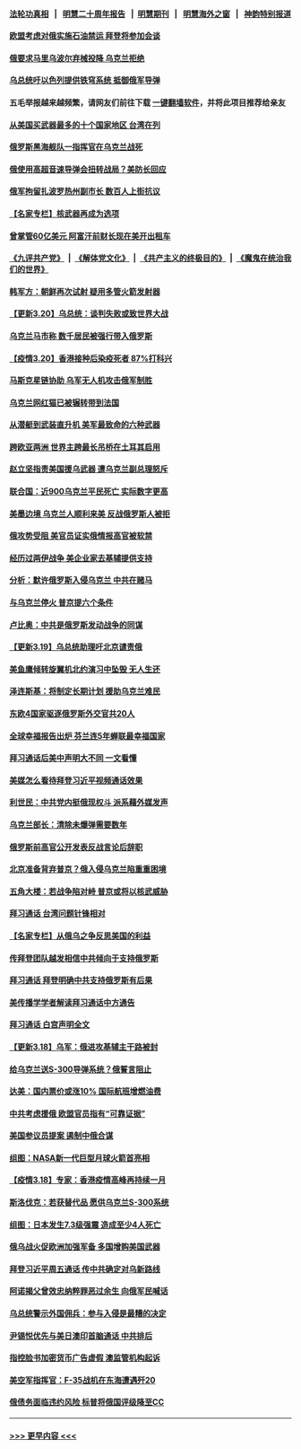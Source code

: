 #### [法轮功真相](https://github.com/gfw-breaker/truth/blob/master/README.md?t=0) &nbsp;&nbsp;|&nbsp;&nbsp; [明慧二十周年报告](https://github.com/gfw-breaker/mh-reports/blob/master/README.md?t=0) &nbsp;&nbsp;|&nbsp;&nbsp;[明慧期刊](https://github.com/gfw-breaker/mh-qikan) &nbsp;&nbsp;|&nbsp;&nbsp; [明慧海外之窗](https://github.com/gfw-breaker/mh-news/blob/master/README.md?t=0) &nbsp;&nbsp;|&nbsp;&nbsp; [神韵特别报道](https://github.com/gfw-breaker/mh-news/blob/master/shenyun.md?t=0)
#### [欧盟考虑对俄实施石油禁运 拜登将参加会谈](../pages/nsc418/n13661213.md?t=03211451) 
#### [俄要求马里乌波尔弃械投降 乌克兰拒绝](../pages/nsc418/n13660931.md?t=03211451) 
#### [乌总统吁以色列提供铁穹系统 抵御俄军导弹](../pages/nsc418/n13660484.md?t=03211451) 
#### 五毛举报越来越频繁，请网友们前往下载 [一键翻墙软件](https://github.com/gfw-breaker/ssr-accounts)，并将此项目推荐给亲友
#### [从美国买武器最多的十个国家地区 台湾在列](../pages/nsc418/n13621119.md?t=03211451) 
#### [俄罗斯黑海舰队一指挥官在乌克兰战死](../pages/nsc418/n13660569.md?t=03211451) 
#### [俄使用高超音速导弹会扭转战局？美防长回应](../pages/nsc418/n13660585.md?t=03211451) 
#### [俄军拘留扎波罗热州副市长 数百人上街抗议](../pages/nsc418/n13660337.md?t=03211451) 
#### [【名家专栏】核武器再成为选项](../pages/nsc418/n13658148.md?t=03211451) 
#### [曾掌管60亿美元 阿富汗前财长现在美开出租车](../pages/nsc418/n13660144.md?t=03211451) 
#### [《九评共产党》](https://github.com/begood0513/9ping.md/blob/master/README.md) &nbsp;|&nbsp; [《解体党文化》](../../../../jtdwh.md/blob/master/README.md)  &nbsp;|&nbsp; [《共产主义的终极目的》](../../../../gczydzjmd.md/blob/master/README.md) &nbsp;|&nbsp; [《魔鬼在统治我们的世界》](../../../../mgztzwmdsj.md/blob/master/README.md) 
#### [韩军方：朝鲜再次试射 疑用多管火箭发射器](../pages/nsc418/n13660219.md?t=03211451) 
#### [【更新3.20】乌总统：谈判失败或致世界大战](../pages/nsc418/n13658616.md?t=03211451) 
#### [乌克兰马市称 数千居民被强行带入俄罗斯](../pages/nsc418/n13660083.md?t=03211451) 
#### [【疫情3.20】香港接种后染疫死者 87%打科兴](../pages/nsc418/n13659445.md?t=03211451) 
#### [马斯克星链协助 乌军无人机攻击俄军制胜](../pages/nsc418/n13659605.md?t=03211451) 
#### [乌克兰网红猫已被辗转带到法国](../pages/nsc418/n13659363.md?t=03211451) 
#### [从潜艇到武装直升机 美军最致命的六种武器](../pages/nsc418/n13654706.md?t=03211451) 
#### [跨欧亚两洲 世界主跨最长吊桥在土耳其启用](../pages/nsc418/n13659118.md?t=03211451) 
#### [赵立坚指责美国援乌武器 遭乌克兰副总理怒斥](../pages/nsc418/n13653987.md?t=03211451) 
#### [联合国：近900乌克兰平民死亡 实际数字更高](../pages/nsc418/n13658715.md?t=03211451) 
#### [美墨边境 乌克兰人顺利来美 反战俄罗斯人被拒](../pages/nsc418/n13658699.md?t=03211451) 
#### [俄攻势受阻 美官员证实俄情报高官被软禁](../pages/nsc418/n13658517.md?t=03211451) 
#### [经历过两伊战争 美企业家去基辅提供支持](../pages/nsc418/n13658572.md?t=03211451) 
#### [分析：默许俄罗斯入侵乌克兰 中共在赌马](../pages/nsc418/n13658487.md?t=03211451) 
#### [与乌克兰停火 普京提六个条件](../pages/nsc418/n13658481.md?t=03211451) 
#### [卢比奥：中共是俄罗斯发动战争的同谋](../pages/nsc418/n13658384.md?t=03211451) 
#### [【更新3.19】乌总统助理吁北京谴责俄](../pages/nsc418/n13658175.md?t=03211451) 
#### [美鱼鹰倾转旋翼机北约演习中坠毁 无人生还](../pages/nsc418/n13658098.md?t=03211451) 
#### [泽连斯基：将制定长期计划 援助乌克兰难民](../pages/nsc418/n13657737.md?t=03211451) 
#### [东欧4国家驱逐俄罗斯外交官共20人](../pages/nsc418/n13657592.md?t=03211451) 
#### [全球幸福报告出炉 芬兰连5年蝉联最幸福国家](../pages/nsc418/n13657296.md?t=03211451) 
#### [拜习通话后美中声明大不同 一文看懂](../pages/nsc418/n13656766.md?t=03211451) 
#### [美媒怎么看待拜登习近平视频通话效果](../pages/nsc418/n13657168.md?t=03211451) 
#### [利世民：中共党内挺俄现权斗 派系藉外媒发声](../pages/nsc418/n13657169.md?t=03211451) 
#### [乌克兰部长：清除未爆弹需要数年](../pages/nsc418/n13657032.md?t=03211451) 
#### [俄罗斯前高官公开发表反战言论后辞职](../pages/nsc418/n13656875.md?t=03211451) 
#### [北京准备背弃普京？俄入侵乌克兰陷重重困境](../pages/nsc418/n13656931.md?t=03211451) 
#### [五角大楼：若战争陷对峙 普京或将以核武威胁](../pages/nsc418/n13656867.md?t=03211451) 
#### [拜习通话 台湾问题针锋相对](../pages/nsc418/n13656872.md?t=03211451) 
#### [【名家专栏】从俄乌之争反思美国的利益](../pages/nsc418/n13656044.md?t=03211451) 
#### [传拜登团队越发相信中共倾向于支持俄罗斯](../pages/nsc418/n13656737.md?t=03211451) 
#### [拜习通话 拜登明确中共支持俄罗斯有后果](../pages/nsc418/n13655968.md?t=03211451) 
#### [美传播学学者解读拜习通话中方通告](../pages/nsc418/n13656643.md?t=03211451) 
#### [拜习通话 白宫声明全文](../pages/nsc418/n13656669.md?t=03211451) 
#### [【更新3.18】乌军：俄进攻基辅主干路被封](../pages/nsc418/n13655870.md?t=03211451) 
#### [给乌克兰送S-300导弹系统？俄誓言阻止](../pages/nsc418/n13656575.md?t=03211451) 
#### [达美：国内票价或涨10% 国际航班增燃油费](../pages/nsc418/n13656395.md?t=03211451) 
#### [中共考虑援俄 欧盟官员指有“可靠证据”](../pages/nsc418/n13656481.md?t=03211451) 
#### [美国参议员提案 遏制中俄合谋](../pages/nsc418/n13656339.md?t=03211451) 
#### [组图：NASA新一代巨型月球火箭首亮相](../pages/nsc418/n13655823.md?t=03211451) 
#### [【疫情3.18】专家：香港疫情高峰再持续一月](../pages/nsc418/n13655307.md?t=03211451) 
#### [斯洛伐克：若获替代品 愿供乌克兰S-300系统](../pages/nsc418/n13655436.md?t=03211451) 
#### [组图：日本发生7.3级强震 造成至少4人死亡](../pages/nsc418/n13652756.md?t=03211451) 
#### [俄乌战火促欧洲加强军备 多国增购美国武器](../pages/nsc418/n13655085.md?t=03211451) 
#### [拜登习近平周五通话 传中共确定对乌新路线](../pages/nsc418/n13654243.md?t=03211451) 
#### [阿诺揭父曾效忠纳粹罪恶过余生 向俄军民喊话](../pages/nsc418/n13654788.md?t=03211451) 
#### [乌总统警示外国佣兵：参与入侵是最糟的决定](../pages/nsc418/n13654804.md?t=03211451) 
#### [尹锡悦优先与美日澳印首脑通话 中共排后](../pages/nsc418/n13654797.md?t=03211451) 
#### [指控脸书加密货币广告虚假 澳监管机构起诉](../pages/nsc418/n13654606.md?t=03211451) 
#### [美空军指挥官：F-35战机在东海遭遇歼20](../pages/nsc418/n13653908.md?t=03211451) 
#### [俄债务面临违约风险 标普将俄国评级降至CC](../pages/nsc418/n13654315.md?t=03211451) 

----
#### [ >>> 更早内容 <<< ](../indexes/nsc418-earlier.md)
